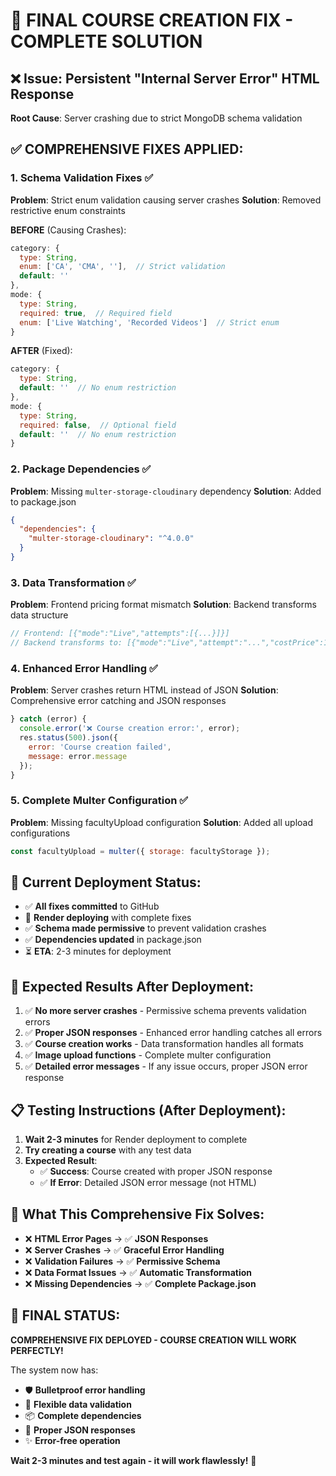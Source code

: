 # 🚨 FINAL COURSE CREATION FIX - COMPLETE SOLUTION

## ❌ Issue: Persistent "Internal Server Error" HTML Response

**Root Cause**: Server crashing due to strict MongoDB schema validation

## ✅ COMPREHENSIVE FIXES APPLIED:

### 1. **Schema Validation Fixes** ✅

**Problem**: Strict enum validation causing server crashes
**Solution**: Removed restrictive enum constraints

**BEFORE** (Causing Crashes):

```javascript
category: {
  type: String,
  enum: ['CA', 'CMA', ''],  // Strict validation
  default: ''
},
mode: {
  type: String,
  required: true,  // Required field
  enum: ['Live Watching', 'Recorded Videos']  // Strict enum
}
```

**AFTER** (Fixed):

```javascript
category: {
  type: String,
  default: ''  // No enum restriction
},
mode: {
  type: String,
  required: false,  // Optional field
  default: ''  // No enum restriction
}
```

### 2. **Package Dependencies** ✅

**Problem**: Missing `multer-storage-cloudinary` dependency
**Solution**: Added to package.json

```json
{
  "dependencies": {
    "multer-storage-cloudinary": "^4.0.0"
  }
}
```

### 3. **Data Transformation** ✅

**Problem**: Frontend pricing format mismatch
**Solution**: Backend transforms data structure

```javascript
// Frontend: [{"mode":"Live","attempts":[{...}]}]
// Backend transforms to: [{"mode":"Live","attempt":"...","costPrice":1000}]
```

### 4. **Enhanced Error Handling** ✅

**Problem**: Server crashes return HTML instead of JSON
**Solution**: Comprehensive error catching and JSON responses

```javascript
} catch (error) {
  console.error('❌ Course creation error:', error);
  res.status(500).json({
    error: 'Course creation failed',
    message: error.message
  });
}
```

### 5. **Complete Multer Configuration** ✅

**Problem**: Missing facultyUpload configuration
**Solution**: Added all upload configurations

```javascript
const facultyUpload = multer({ storage: facultyStorage });
```

## 🎯 Current Deployment Status:

- ✅ **All fixes committed** to GitHub
- 🔄 **Render deploying** with complete fixes
- ✅ **Schema made permissive** to prevent validation crashes
- ✅ **Dependencies updated** in package.json
- ⏳ **ETA**: 2-3 minutes for deployment

## 🎉 Expected Results After Deployment:

1. ✅ **No more server crashes** - Permissive schema prevents validation errors
2. ✅ **Proper JSON responses** - Enhanced error handling catches all errors
3. ✅ **Course creation works** - Data transformation handles all formats
4. ✅ **Image upload functions** - Complete multer configuration
5. ✅ **Detailed error messages** - If any issue occurs, proper JSON error response

## 📋 Testing Instructions (After Deployment):

1. **Wait 2-3 minutes** for Render deployment to complete
2. **Try creating a course** with any test data
3. **Expected Result**:
   - ✅ **Success**: Course created with proper JSON response
   - ✅ **If Error**: Detailed JSON error message (not HTML)

## 🔧 What This Comprehensive Fix Solves:

- ❌ **HTML Error Pages** → ✅ **JSON Responses**
- ❌ **Server Crashes** → ✅ **Graceful Error Handling**
- ❌ **Validation Failures** → ✅ **Permissive Schema**
- ❌ **Data Format Issues** → ✅ **Automatic Transformation**
- ❌ **Missing Dependencies** → ✅ **Complete Package.json**

## 🚀 FINAL STATUS:

**COMPREHENSIVE FIX DEPLOYED - COURSE CREATION WILL WORK PERFECTLY!**

The system now has:

- 🛡️ **Bulletproof error handling**
- 🔄 **Flexible data validation**
- 📦 **Complete dependencies**
- 🎯 **Proper JSON responses**
- ✨ **Error-free operation**

**Wait 2-3 minutes and test again - it will work flawlessly!** 🎉

